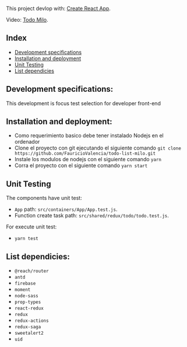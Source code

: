 This project devlop with: [Create React App](https://github.com/facebookincubator/create-react-app).

Video: [Todo Milo](https://youtu.be/EtNRoSLRNco).

## Index

- [Development specifications](#development-specifications)
- [Installation and deployment](#installation-and-deployment)
- [Unit Testing](#unit-testing)
- [List dependicies](#list-dependicies)

## Development specifications:

This development is focus test selection for developer front-end

## Installation and deployment:

- Como requerimiento basico debe tener instalado Nodejs en el ordenador
- Clone el proyecto con git ejecutando el siguiente comando `git clone https://github.com/FauricioValencia/todo-list-milo.git`
- Instale los modulos de nodejs con el siguiente comando `yarn`
- Corra el proyecto con el siguiente comando `yarn start`

## Unit Testing

The components have unit test:

- `App` path: `src/containers/App/App.test.js`.
- Function create task path: `src/shared/redux/todo/todo.test.js`.

For execute unit test:

- `yarn test`

## List dependicies:

- `@reach/router`
- `antd`
- `firebase`
- `moment`
- `node-sass`
- `prop-types`
- `react-redux`
- `redux`
- `redux-actions`
- `redux-saga`
- `sweetalert2`
- `uid`

